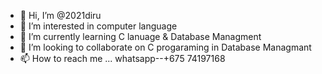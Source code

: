 - 👋 Hi, I’m @2021diru
- 👀 I’m interested in computer language
- 🌱 I’m currently learning  C lanuage & Database Managment
- 💞️ I’m looking to collaborate on  C progaraming in Database Managmant
- 📫 How to reach me ... whatsapp--+675 74197168

<!---
2021diru/2021diru is a ✨ special ✨ repository because its `README.md` (this file) appears on your GitHub profile.
